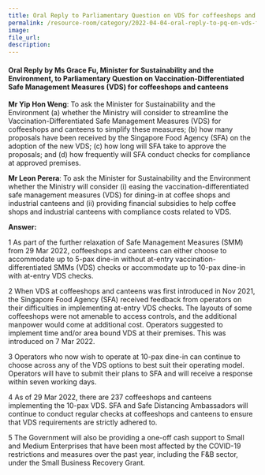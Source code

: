 ```yaml
---  
title: Oral Reply to Parliamentary Question on VDS for coffeeshops and canteens by Ms Grace Fu, Minister for Sustainability and the Environment  
permalink: /resource-room/category/2022-04-04-oral-reply-to-pq-on-vds-for-coffeeshops-canteens
image:  
file_url:  
description:  
---  
```


#### Oral Reply by  Ms Grace Fu, Minister for Sustainability and the Environment, to Parliamentary Question on Vaccination-Differentiated Safe Management Measures (VDS) for coffeeshops and canteens

**Mr Yip Hon Weng**: To ask the Minister for Sustainability and the Environment (a) whether the Ministry will consider to streamline the Vaccination-Differentiated Safe Management Measures (VDS) for coffeeshops and canteens to simplify these measures; (b) how many proposals have been received by the Singapore Food Agency (SFA) on the adoption of the new VDS; (c) how long will SFA take to approve the proposals; and (d) how frequently will SFA conduct checks for compliance at approved premises.    

**Mr Leon Perera**: To ask the Minister for Sustainability and the Environment whether the Ministry will consider (i) easing the vaccination-differentiated safe management measures (VDS) for dining-in at coffee shops and industrial canteens and (ii) providing financial subsidies to help coffee shops and industrial canteens with compliance costs related to VDS.     

**Answer:**

1 As part of the further relaxation of Safe Management Measures (SMM) from 29 Mar 2022, coffeeshops and canteens can either choose to accommodate up to 5-pax dine-in without at-entry vaccination-differentiated SMMs (VDS) checks or accommodate up to 10-pax dine-in with at-entry VDS checks.    

2 When VDS at coffeeshops and canteens was first introduced in Nov 2021, the Singapore Food Agency (SFA) received feedback from operators on their difficulties in implementing at-entry VDS checks. The layouts of some coffeeshops were not amenable to access controls, and the additional manpower would come at additional cost. Operators suggested to implement time and/or area bound VDS at their premises. This was introduced on 7 Mar 2022.    

3 Operators who now wish to operate at 10-pax dine-in can continue to choose across any of the VDS options to best suit their operating model. Operators will have to submit their plans to SFA and will receive a response within seven working days.     

4 As of 29 Mar 2022, there are 237 coffeeshops and canteens implementing the 10-pax VDS. SFA and Safe Distancing Ambassadors will continue to conduct regular checks at coffeeshops and canteens to ensure that VDS requirements are strictly adhered to.    

5 The Government will also be providing a one-off cash support to Small and Medium Enterprises that have been most affected by the COVID-19 restrictions and measures over the past year, including the F&B sector, under the Small Business Recovery Grant.    
